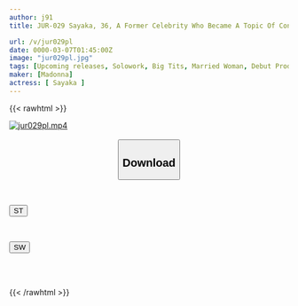 ```yaml
---
author: j91
title: JUR-029 Sayaka, 36, A Former Celebrity Who Became A Topic Of Conversation For Her Hidden Big Breasts, Debuts In AV, Revealing Her Incredible I-cup Breasts When She Takes Them Off, And No Face Showing Allowed

url: /v/jur029pl
date: 0000-03-07T01:45:00Z
image: "jur029pl.jpg"
tags: [Upcoming releases, Solowork, Big Tits, Married Woman, Debut Production, Mature Woman, Entertainer	]
maker: [Madonna]
actress: [ Sayaka ]
---
```



{{< rawhtml >}}

<div class="video" data-videoid="pending_link.html">
    <a href="javascript:;">
        <img src="/v/jur029pl/jur029pl.jpg" width="WIDTH" height="HEIGHT" alt="jur029pl.mp4" loading="lazy">
    </a>
</div>

<script type="text/javascript" src="https://j91.asia/asset/on-demand-pend.js"></script>

<br>
  <link rel="stylesheet" href="https://j91.asia/asset/bs5.css">
  
  <center>
  <button class="btn btn-primary" type="button" data-bs-toggle="collapse" data-bs-target=".multi-collapse" aria-expanded="false" aria-controls="multiCollapseExample1 multiCollapseExample2"><h2>Download</h2></button></center>
</p>
<div class="row">
  <div class="col">
    <div class="collapse multi-collapse" id="multiCollapseExample1">
      <div class="card card-body">
	      	      <br>
<div class="buttons">  
<p><a href="https://j91.asia/pending_link.html" target="_blank"><button class="btn-hover color-3"><i class="fa fa-download"></i> ST</button></a></p></div>
    </div>
  </div>
</div>
  <div class="col">
    <div class="collapse multi-collapse" id="multiCollapseExample2">
      <div class="card card-body">
	      <br>
<div class="buttons">
<p><a href="https://j91.asia/pending_link.html" target="_blank"><button class="btn-hover color-2"><i class="fa fa-download"></i> SW</button></a></p></div>
<br><br>
      </div>
    </div>
  </div>
</div>

{{< /rawhtml >}}